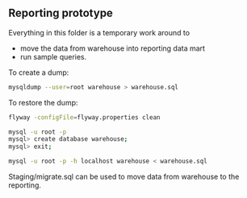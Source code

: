 ## Reporting prototype

Everything in this folder is a temporary work around to 
- move the data from warehouse into reporting data mart 
- run sample queries.

To create a dump:
```bash
mysqldump --user=root warehouse > warehouse.sql
```
To restore the dump:
```bash
flyway -configFile=flyway.properties clean

mysql -u root -p 
mysql> create database warehouse;
mysql> exit;

mysql -u root -p -h localhost warehouse < warehouse.sql

```
Staging/migrate.sql can be used to move data from warehouse to the reporting.